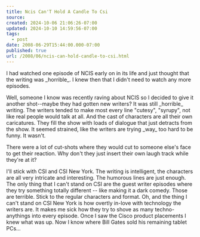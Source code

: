```yaml
---
title: Ncis Can'T Hold A Candle To Csi
source: 
created: 2024-10-06 21:06:26-07:00
updated: 2024-10-10 14:59:56-07:00
tags:
  - post
date: 2008-06-29T15:44:00.000-07:00
published: true
url: /2008/06/ncis-can-hold-candle-to-csi.html
---
```



I had watched one episode of NCIS early on in its life and just thought that the writing was \_horrible\_. I knew then that I didn't need to watch any more episodes.  
  
Well, someone I know was recently raving about NCIS so I decided to give it another shot--maybe they had gotten new writers? It was still \_horrible\_ writing. The writers tended to make most every line "cutesy", "syrupy", not like real people would talk at all. And the cast of characters are all their own caricatures. They fill the show with loads of dialogue that just detracts from the show. It seemed strained, like the writers are trying \_way\_ too hard to be funny. It wasn't.  
  
There were a lot of cut-shots where they would cut to someone else's face to get their reaction. Why don't they just insert their own laugh track while they're at it?  
  
I'll stick with CSI and CSI New York. The writing is intelligent, the characters are all very intricate and interesting. The humorous lines are just enough. The only thing that I can't stand on CSI are the guest writer episodes where they try something totally different -- like making it a dark comedy. Those are terrible. Stick to the regular characters and format. Oh, and the thing I can't stand on CSI New York is how overtly in-love with technology the writers are. It makes me sick how they try to shove as many techno-anythings into every episode. Once I saw the Cisco product placements I knew what was up. Now I know where Bill Gates sold his remaining tablet PCs...